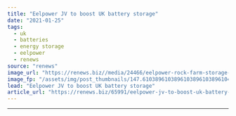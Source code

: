 ```yaml
---
title: "Eelpower JV to boost UK battery storage"
date: "2021-01-25"
tags: 
  - uk
  - batteries
  - energy storage
  - eelpower
  - renews
source: "renews"
image_url: "https://renews.biz//media/24466/eelpower-rock-farm-storage-shropshire-drone-shot.jpg?mode=crop&width=770&heightratio=0.6103896103896103896103896104&slimmage=true"
image_fp: "/assets/img/post_thumbnails/147.6103896103896103896103896104&slimmage=true"
lead: "Eelpower JV to boost UK battery storage"
article_url: "https://renews.biz/65991/eelpower-jv-to-boost-uk-battery-storage/"
---
```


---

